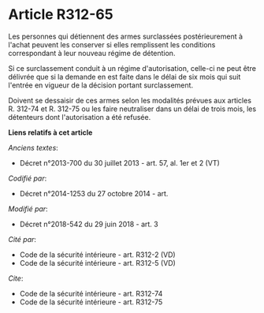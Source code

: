 # Article R312-65

Les personnes qui détiennent des armes surclassées postérieurement à l'achat peuvent les conserver si elles remplissent les
conditions correspondant à leur nouveau régime de détention. 

Si ce surclassement conduit à un régime d'autorisation, celle-ci ne peut être délivrée que si la demande en est faite dans le
délai de six mois qui suit l'entrée en vigueur de la décision portant surclassement. 

Doivent se dessaisir de ces armes selon les modalités prévues aux articles R. 312-74 et R. 312-75 ou les faire neutraliser
dans un délai de trois mois, les détenteurs dont l'autorisation a été refusée.

**Liens relatifs à cet article**

_Anciens textes_:

  - Décret n°2013-700 du 30 juillet 2013 - art. 57, al. 1er et 2 (VT)

_Codifié par_:

  - Décret n°2014-1253 du 27 octobre 2014 - art.

_Modifié par_:

  - Décret n°2018-542 du 29 juin 2018 - art. 3

_Cité par_:

  - Code de la sécurité intérieure - art. R312-2 (VD)
  - Code de la sécurité intérieure - art. R312-5 (VD)

_Cite_:

  - Code de la sécurité intérieure - art. R312-74
  - Code de la sécurité intérieure - art. R312-75
